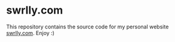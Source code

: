 # swrlly.com

This repository contains the source code for my personal website [swrlly.com](https://swrlly.com). Enjoy :)